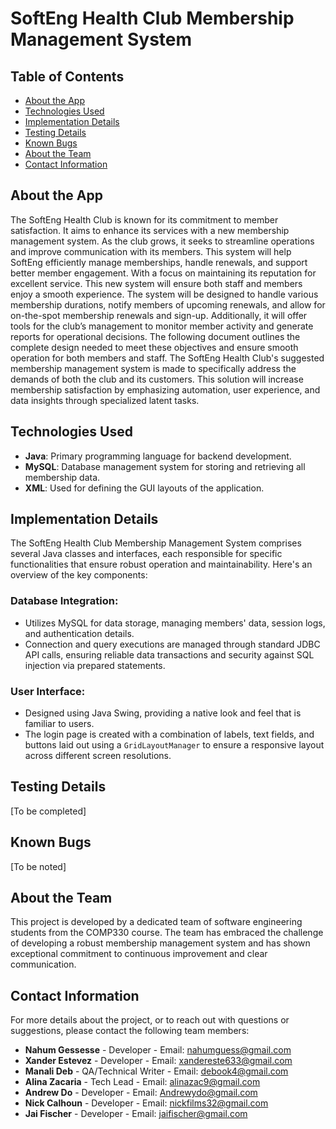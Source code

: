 # SoftEng Health Club Membership Management System

## Table of Contents
- [About the App](#about-the-app)
- [Technologies Used](#technologies-used)
- [Implementation Details](#implementation-details)
- [Testing Details](#testing-details)
- [Known Bugs](#known-bugs)
- [About the Team](#about-the-team)
- [Contact Information](#contact-information)

## About the App
The SoftEng Health Club is known for its commitment to member satisfaction. It aims to enhance its services with a new membership management system. As the club grows, it seeks to streamline operations and improve communication with its members. This system will help SoftEng efficiently manage memberships, handle renewals, and support better member engagement. With a focus on maintaining its reputation for excellent service. This new system will ensure both staff and members enjoy a smooth experience. The system will be designed to handle various membership durations, notify members of upcoming renewals, and allow for on-the-spot membership renewals and sign-up. Additionally, it will offer tools for the club’s management to monitor member activity and generate reports for operational decisions. The following document outlines the complete design needed to meet these objectives and ensure smooth operation for both members and staff. The SoftEng Health Club's suggested membership management system is made to specifically address the demands of both the club and its customers.  This solution will increase membership satisfaction by emphasizing automation, user experience, and data insights through specialized latent tasks.

## Technologies Used
- **Java**: Primary programming language for backend development.
- **MySQL**: Database management system for storing and retrieving all membership data.
- **XML**: Used for defining the GUI layouts of the application.

## Implementation Details

The SoftEng Health Club Membership Management System comprises several Java classes and interfaces, each responsible for specific functionalities that ensure robust operation and maintainability. Here's an overview of the key components:

### Database Integration:

- Utilizes MySQL for data storage, managing members' data, session logs, and authentication details.
- Connection and query executions are managed through standard JDBC API calls, ensuring reliable data transactions and security against SQL injection via prepared statements.

### User Interface:

- Designed using Java Swing, providing a native look and feel that is familiar to users.
- The login page is created with a combination of labels, text fields, and buttons laid out using a `GridLayoutManager` to ensure a responsive layout across different screen resolutions.


## Testing Details
[To be completed]

## Known Bugs
[To be noted]

## About the Team
This project is developed by a dedicated team of software engineering students from the COMP330 course. The team has embraced the challenge of developing a robust membership management system and has shown exceptional commitment to continuous improvement and clear communication.

## Contact Information
For more details about the project, or to reach out with questions or suggestions, please contact the following team members:
- **Nahum Gessesse** - Developer - Email: [nahumguess@gmail.com](mailto:nahumguess@gmail.com)
- **Xander Estevez** - Developer - Email: [xandereste633@gmail.com](mailto:xandereste633@gmail.com)
- **Manali Deb** - QA/Technical Writer - Email: [debook4@gmail.com](mailto:debook4@gmail.com)
- **Alina Zacaria** - Tech Lead - Email: [alinazac9@gmail.com](mailto:alinazac9@gmail.com)
- **Andrew Do** - Developer - Email: [Andrewydo@gmail.com](mailto:Andrewydo@gmail.com)
- **Nick Calhoun** - Developer - Email: [nickfilms32@gmail.com](mailto:nickfilms32@gmail.com)
- **Jai Fischer** - Developer - Email: [jaifischer@gmail.com](mailto:jaifischer@gmail.com)
